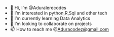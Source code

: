 - 👋 Hi, I’m @Aduralerecodes
- 👀 I’m interested in python,R,Sql and other tech
- 🌱 I’m currently learning Data Analytics
- 💞️ I’m looking to collaborate on projects
- 📫 How to reach me @Aduracodez@gmail.com


